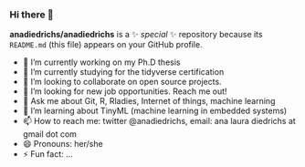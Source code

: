 ### Hi there 👋


**anadiedrichs/anadiedrichs** is a ✨ _special_ ✨ repository because its `README.md` (this file) appears on your GitHub profile.


- 🔭 I’m currently working on my Ph.D thesis
- 🌱 I’m currently studying for the tidyverse certification
- 👯 I’m looking to collaborate on open source projects.
- 🤔 I’m looking for new job opportunities. Reach me out!
- 💬 Ask me about Git, R, Rladies, Internet of things, machine learning
- 🔭 I’m learning about TinyML (machine learning in embedded systems)
- 📫 How to reach me: twitter @anadiedrichs, email: ana laura diedrichs at gmail dot com
- 😄 Pronouns: her/she
- ⚡ Fun fact: ...

